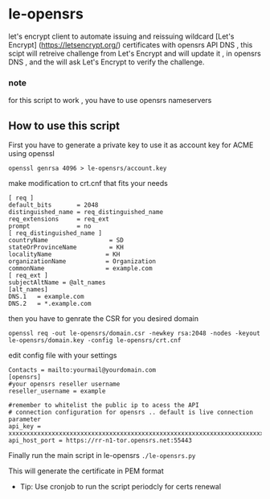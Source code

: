 # le-opensrs

let's encrypt client to automate issuing and reissuing wildcard [Let's Encrypt] (https://letsencrypt.org/)
certificates with opensrs API DNS , this scipt will retreive challenge from Let's Encrypt and will update 
it , in opensrs DNS , and the will ask Let's Encrypt to verify the challenge.


### note
for this script to work , you have to use opensrs nameservers

## How to use this script

First you have to generate a private key to use it as 
account key for ACME using openssl

```openssl genrsa 4096 > le-opensrs/account.key```

make modification to crt.cnf that fits your needs
```
[ req ]
default_bits       = 2048
distinguished_name = req_distinguished_name
req_extensions     = req_ext
prompt             = no
[ req_distinguished_name ]
countryName                 = SD
stateOrProvinceName         = KH
localityName               = KH
organizationName           = Organization
commonName                 = example.com
[ req_ext ]
subjectAltName = @alt_names
[alt_names]
DNS.1   = example.com
DNS.2   = *.example.com
```

then you have to genrate the CSR for you desired domain

```openssl req -out le-opensrs/domain.csr -newkey rsa:2048 -nodes -keyout le-opensrs/domain.key -config le-opensrs/crt.cnf```

edit config file with your settings

```
Contacts = mailto:yourmail@yourdomain.com
[opensrs]
#your opensrs reseller username
reseller_username = example

#remember to whitelist the public ip to acess the API
# connection configuration for opensrs .. default is live connection parameter
api_key = xxxxxxxxxxxxxxxxxxxxxxxxxxxxxxxxxxxxxxxxxxxxxxxxxxxxxxxxxxxxxxxxxxxxxxxxxxxxxxxxxxxxxxxx
api_host_port = https://rr-n1-tor.opensrs.net:55443
```

Finally run the main script in le-opensrs
```./le-opensrs.py ```

This will generate the certificate in PEM format 

* Tip:   Use cronjob to run the script periodcly for certs renewal
